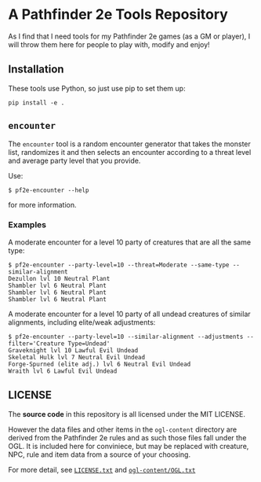 # A Pathfinder 2e Tools Repository

As I find that I need tools for my Pathfinder 2e games (as a GM or player),
I will throw them here for people to play with, modify and enjoy!

## Installation

These tools use Python, so just use pip to set them up:

    pip install -e .

## `encounter`

The `encounter` tool is a random encounter generator that takes the
monster list, randomizes it and then selects an encounter according to a
threat level and average party level that you provide.

Use:

	$ pf2e-encounter --help

for more information.

### Examples

A moderate encounter for a level 10 party of creatures that are all the
same type:

	$ pf2e-encounter --party-level=10 --threat=Moderate --same-type --similar-alignment
	Dezullon lvl 10 Neutral Plant
	Shambler lvl 6 Neutral Plant
	Shambler lvl 6 Neutral Plant
	Shambler lvl 6 Neutral Plant

A moderate encounter for a level 10 party of all undead creatures of
similar alignments, including elite/weak adjustments:

	$ pf2e-encounter --party-level=10 --similar-alignment --adjustments --filter='Creature Type=Undead'
	Graveknight lvl 10 Lawful Evil Undead
	Skeletal Hulk lvl 7 Neutral Evil Undead
	Forge-Spurned (elite adj.) lvl 6 Neutral Evil Undead
	Wraith lvl 6 Lawful Evil Undead

## LICENSE

The **source code** in this repository is all licensed under the MIT
LICENSE.

However the data files and other items in the `ogl-content` directory are
derived from the Pathfinder 2e rules and as such those files fall under
the OGL. It is included here for conviniece, but may be replaced with
creature, NPC, rule and item data from a source of your choosing.

For more detail, see [`LICENSE.txt`](LICENSE.txt) and
[`ogl-content/OGL.txt`](ogl-content/OGL.txt)
